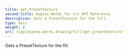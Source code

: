 ```yaml
---
title: get_PresetTexture
second_title: Aspose.Words for C++ API Reference
description: Gets a PresetTexture for the fill. 
type: docs
weight: 0
url: /cpp/aspose.words.drawing/fill/get_presettexture/
---
```


Gets a PresetTexture for the fill. 

